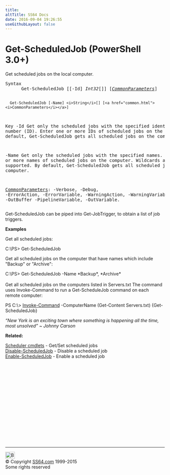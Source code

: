 ```yaml
---
title:
altTitle: SS64 Docs
date: 2016-09-04 19:26:55
useGithubLayout: false
---
```

<!-- #BeginLibraryItem "/Library/head_ps.lbi" --><!-- #EndLibraryItem --><h1>Get-ScheduledJob (PowerShell 3.0+)</h1> 
<p>Get scheduled jobs on the local computer.</p>
<pre>Syntax
      Get-ScheduledJob [[-Id] <i>Int32</i>[]] [<a href="common.html"><i>CommonParameters</i></a>]

      Get-ScheduledJob [-Name] <i>String</i>[] [<a href="common.html"><i>CommonParameters</i></a>]

Key
   -Id
       Get only the scheduled jobs with the specified identification number (ID).
       Enter one or more IDs of scheduled jobs on the computer.
       By default, Get-ScheduledJob gets all scheduled jobs on the computer.

   -Name
       Get only the scheduled jobs with the specified names.
       Enter one or more names of scheduled jobs on the computer. Wildcards are supported.
       By default, Get-ScheduledJob gets all scheduled jobs on the computer.

   <a href="common.html">CommonParameters</a>:
       -Verbose, -Debug, -ErrorAction, -ErrorVariable, -WarningAction, -WarningVariable,
       -OutBuffer -PipelineVariable, -OutVariable.</pre>
<p>Get-ScheduledJob can be piped into Get-JobTrigger, to obtain a list of job triggers.</p>
<p><b>Examples</b></p>
<p>Get all scheduled jobs:</p>
<p><span class="code">C:\PS&gt; Get-ScheduledJob</span></p>
<p>Get all scheduled jobs on the computer that have names which include "Backup" or "Archive":</p>
<p><span class="code"> C:\PS&gt; Get-ScheduledJob -Name *Backup*, *Archive*</span><br>
<br>
Get all scheduled jobs on the computers listed in <span class="code">Servers.txt</span> The command uses       Invoke-Command to run a Get-ScheduleJob command on each remote computer:</p>
<p class="code">PS C:\&gt; <a href="invoke-command.html">Invoke-Command</a> -ComputerName (Get-Content Servers.txt) {Get-ScheduledJob}</p>
<p class="quote"><i>“New York is an exciting town where something is happening all the time, most unsolved” ~  Johnny Carson</i></p><p><b>Related:</b></p>
<p><a href="scheduler.html">Scheduler cmdlets</a> - Get/Set scheduled jobs<br>
<a href="disable-scheduledjob.html">Disable-ScheduledJob</a> - Disable a scheduled job<br>
<a href="enable-scheduledjob.html">Enable-ScheduledJob</a> - Enable a scheduled job</p><!-- #BeginLibraryItem "/Library/foot_ps.lbi" --><p>
<!-- PowerShell300 -->
<ins class="adsbygoogle" style="display:inline-block;width:300px;height:250px" data-ad-client="ca-pub-6140977852749469" data-ad-slot="6253539900"></ins>
<script>
(adsbygoogle = window.adsbygoogle || []).push({});
</script></p>
<hr>
<div id="bl" class="footer"><a href="get-scheduledjob.html#"><img src="../images/top.png" width="30" height="22" alt="Back to the Top"></a></div>
<div id="br" class="footer, tagline">© Copyright <a href="http://ss64.com/">SS64.com</a> 1999-2015<br>
Some rights reserved</div><!-- #EndLibraryItem -->

